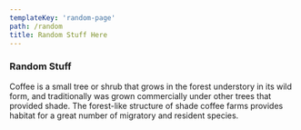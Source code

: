 ```yaml
---
templateKey: 'random-page'
path: /random
title: Random Stuff Here
---
```

### Random Stuff
Coffee is a small tree or shrub that grows in the forest understory in its wild form, and traditionally was grown commercially under other trees that provided shade. The forest-like structure of shade coffee farms provides habitat for a great number of migratory and resident species.
